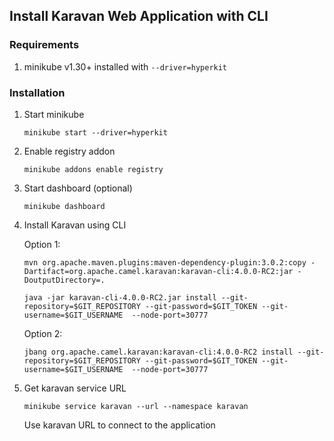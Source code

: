 ## Install Karavan Web Application with CLI

### Requirements
1. minikube v1.30+ installed with `--driver=hyperkit`

### Installation
1. Start minikube
    ```
    minikube start --driver=hyperkit
    ```
2. Enable registry addon
    ```
    minikube addons enable registry
    ```
3. Start dashboard (optional)
    ```
    minikube dashboard
    ```
4. Install Karavan using CLI

    Option 1:
    ```
    mvn org.apache.maven.plugins:maven-dependency-plugin:3.0.2:copy -Dartifact=org.apache.camel.karavan:karavan-cli:4.0.0-RC2:jar -DoutputDirectory=. 

    java -jar karavan-cli-4.0.0-RC2.jar install --git-repository=$GIT_REPOSITORY --git-password=$GIT_TOKEN --git-username=$GIT_USERNAME  --node-port=30777
    ```
    Option 2:
    ```
    jbang org.apache.camel.karavan:karavan-cli:4.0.0-RC2 install --git-repository=$GIT_REPOSITORY --git-password=$GIT_TOKEN --git-username=$GIT_USERNAME  --node-port=30777
    ```
5. Get karavan service URL
    ```
    minikube service karavan --url --namespace karavan
    ```
   Use karavan URL to connect to the application
